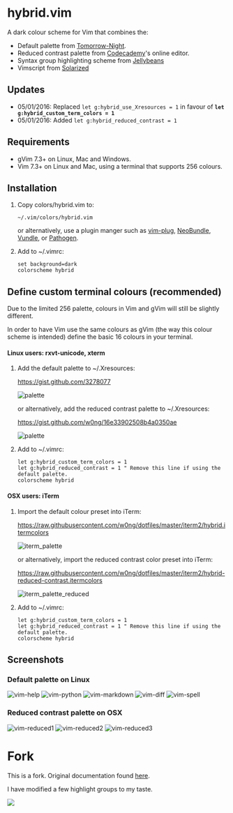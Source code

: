 # hybrid.vim

A dark colour scheme for Vim that combines the:

-   Default palette from [Tomorrow-Night](https://github.com/chriskempson/vim-tomorrow-theme).
-   Reduced contrast palette from [Codecademy](https://www.codecademy.com)'s
    online editor.
-   Syntax group highlighting scheme from [Jellybeans](https://github.com/nanotech/jellybeans.vim)
-   Vimscript from [Solarized](https://github.com/altercation/vim-colors-solarized)

## Updates

-   05/01/2016: Replaced `let g:hybrid_use_Xresources = 1` in favour of __`let
    g:hybrid_custom_term_colors = 1`__
-   05/01/2016: Added `let g:hybrid_reduced_contrast = 1`

## Requirements

-   gVim 7.3+ on Linux, Mac and Windows.
-   Vim 7.3+ on Linux and Mac, using a terminal that supports 256 colours.

## Installation

1.  Copy colors/hybrid.vim to:

    ```
    ~/.vim/colors/hybrid.vim
    ```

    or alternatively, use a plugin manger such as
    [vim-plug](https://github.com/junegunn/vim-plug),
    [NeoBundle](https://github.com/Shougo/neobundle.vim),
    [Vundle](https://github.com/gmarik/Vundle.vim), or
    [Pathogen](https://github.com/tpope/vim-pathogen).

2.  Add to ~/.vimrc:

    ```vim
    set background=dark
    colorscheme hybrid
    ```

## Define custom terminal colours (recommended)

Due to the limited 256 palette, colours in Vim and gVim will still be slightly
different.

In order to have Vim use the same colours as gVim (the way this colour scheme
is intended) define the basic 16 colours in your terminal.

#### Linux users: rxvt-unicode, xterm

1.  Add the default palette to ~/.Xresources:

    https://gist.github.com/3278077

    ![palette](http://dl.dropbox.com/u/23813887/Xresources-palette.png)

    or alternatively, add the reduced contrast palette to ~/.Xresources:

    https://gist.github.com/w0ng/16e33902508b4a0350ae

    ![palette](https://www.dropbox.com/s/0ny88dmfw84kcma/Xresources-palette-low.png?dl=1)

2.  Add to ~/.vimrc:

    ```vim
    let g:hybrid_custom_term_colors = 1
    let g:hybrid_reduced_contrast = 1 " Remove this line if using the default palette.
    colorscheme hybrid
    ```

#### OSX users: iTerm

1.  Import the default colour preset into iTerm:

    https://raw.githubusercontent.com/w0ng/dotfiles/master/iterm2/hybrid.itermcolors

    ![iterm_palette](http://i.imgur.com/wSWCyen.png)

    or alternatively, import the reduced contrast color preset into iTerm:

    https://raw.githubusercontent.com/w0ng/dotfiles/master/iterm2/hybrid-reduced-contrast.itermcolors

    ![iterm_palette_reduced](https://www.dropbox.com/s/mrvr3ftkmym0fok/iterm_palette_reduced.png?dl=1)


2.  Add to ~/.vimrc:

    ```vim
    let g:hybrid_custom_term_colors = 1
    let g:hybrid_reduced_contrast = 1 " Remove this line if using the default palette.
    colorscheme hybrid
    ```

## Screenshots

### Default palette on Linux

![vim-help](http://dl.dropbox.com/u/23813887/vim-help.png)
![vim-python](http://dl.dropbox.com/u/23813887/vim-python.png)
![vim-markdown](http://dl.dropbox.com/u/23813887/vim-markdown.png)
![vim-diff](http://dl.dropbox.com/u/23813887/vim-diff.png)
![vim-spell](https://dl.dropboxusercontent.com/u/23813887/vim-spell.png)

### Reduced contrast palette on OSX

![vim-reduced1](https://www.dropbox.com/s/57mjs7rfzq1h128/vim-reduced1.png?dl=1)
![vim-reduced2](https://www.dropbox.com/s/l6nvcm91llfxwjx/vim-reduced2.png?dl=1)
![vim-reduced3](https://www.dropbox.com/s/838qoahio9klsz6/vim-reduced3.png?dl=1)

# Fork

This is a fork. Original documentation found [here](https://github.com/w0ng/vim-hybrid).

I have modified a few highlight groups to my taste.

![](https://cloud.githubusercontent.com/assets/9126138/13645145/bb474cb6-e5e6-11e5-8063-3ba0b8515d5b.png)
